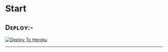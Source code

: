 # Start

## Dᴇᴘʟᴏʏ:-

[![Deploy To Heroku](https://www.herokucdn.com/deploy/button.svg)](https://dashboard.heroku.com/new?button-url=https%3A%2F%2Fgithub.com%2FDaisyXDevs%2FStart&template=https%3A%2F%2Fgithub.com%2FDaisyXDevs%2FStart)

------------------------------------------------
